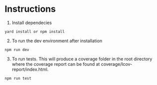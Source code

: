 # Instructions

1) Install dependecies 
```
yard install or npm install
```

2) To run the dev environment after installation
```
npm run dev
```

3) To run tests. This will produce a coverage folder in the root directory where the coverage report can be found at coverage/Icov-report/index.html.
```
npm run test
```
